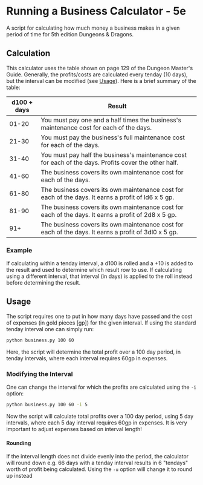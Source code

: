 # Running a Business Calculator - 5e
A script for calculating how much money a business makes in a given period of time for 5th edition Dungeons &amp; Dragons. 

## Calculation
This calculator uses the table shown on page 129 of the Dungeon Master's Guide. Generally, the profits/costs are calculated every tenday (10 days), but the interval can be modified (see [Usage](#usage)). Here is a brief summary of the table:

| d100 + days  | Result                                                                                                |
|--------------|-------------------------------------------------------------------------------------------------------|
| 01-20        | You must pay one and a half times the business's maintenance cost for each of the days.               |
| 21-30        | You must pay the business's full maintenance cost for each of the days.                               |
| 31-40        | You must pay half the business's maintenance cost for each of the days. Profits cover the other half. |
| 41-60        | The business covers its own maintenance cost for each of the days.                                    |
| 61-80        | The business covers its own maintenance cost for each of the days. It earns a profit of ld6 x 5 gp.   |
| 81-90        | The business covers its own maintenance cost for each of the days. It earns a profit of 2d8 x 5 gp.   |
| 91+          | The business covers its own maintenance cost for each of the days. It earns a profit of 3dl0 x 5 gp.  |

### Example
If calculating within a tenday interval, a d100 is rolled and a +10 is added to the result and used to determine which result row to use. If calculating using a different interval, that interval (in days) is applied to the roll instead before determining the result.

## Usage
The script requires one to put in how many days have passed and the cost of expenses (in gold pieces [gp]) for the given interval. If using the standard tenday interval one can simply run:
```bash
python business.py 100 60
```
Here, the script will determine the total profit over a 100 day period, in tenday intervals, where each interval requires 60gp in expenses.

### Modifying the Interval
One can change the interval for which the profits are calculated using the `-i` option:
```bash
python business.py 100 60 -i 5
```
Now the script will calculate total profits over a 100 day period, using 5 day intervals, where each 5 day interval requires 60gp in expenses. It is very important to adjust expenses based on interval length!  

#### Rounding
If the interval length does not divide evenly into the period, the calculator will round down e.g. 66 days with a tenday interval results in 6 "tendays" worth of profit being calculated. Using the `-u` option will change it to round up instead
